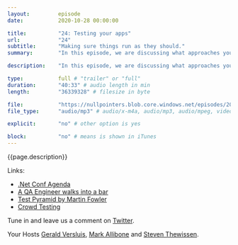 ```yaml
---
layout:         episode
date: 			2020-10-28 00:00:00

title: 			"24: Testing your apps"
url:            "24"
subtitle: 		"Making sure things run as they should."
summary: 		"In this episode, we are discussing what approaches you can take to test your hard coded work. From TDD to BDD we discuss a few of the common Acronym Driven Development approaches and what benefits you want to expect when writing automated code."

description: 	"In this episode, we are discussing what approaches you can take to test your hard coded work. From TDD to BDD we discuss a few of the common Acronym Driven Development approaches and what benefits you want to expect when writing automated code."

type:			full # "trailer" or "full"
duration: 		"40:33" # audio length in min
length: 		"36339328" # filesize in byte

file: 			"https://nullpointers.blob.core.windows.net/episodes/20201028_Testing.mp3"
file_type: 		"audio/mp3" # audio/x-m4a, audio/mp3, audio/mpeg, video/quicktime, video/mp4, video/x-m4v, application/pdf, and document/x-epub

explicit: 		"no" # other option is yes

block: 			"no" # means is shown in iTunes
---
```


{{page.description}}

Links:
- [.Net Conf Agenda](https://www.dotnetconf.net/agenda)
- [A QA Engineer walks into a bar](https://www.reddit.com/r/Jokes/comments/4oh40o/a_qa_engineer_walks_into_a_bar_and_orders_a_beer/)
- [Test Pyramid by Martin Fowler](https://martinfowler.com/bliki/TestPyramid.html)
- [Crowd Testing](https://en.wikipedia.org/wiki/Crowdsourced_testing)

Tune in and leave us a comment on [Twitter](https://twitter.com/nullpointersio).

Your Hosts [Gerald Versluis](https://twitter.com/jfversluis), [Mark Allibone](https://twitter.com/mallibone) and [Steven Thewissen](https://twitter.com/devnl).
